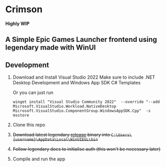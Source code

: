 # Crimson

**Highly WIP**

## A Simple Epic Games Launcher frontend using legendary made with WinUI


## Development

1. Download and Install Visual Studio 2022
    Make sure to include .NET Desktop Development and Windows App SDK C# Templates

    Or you can just run 

    `winget install "Visual Studio Community 2022"  --override "--add Microsoft.VisualStudio.Workload.NativeDesktop  Microsoft.VisualStudio.ComponentGroup.WindowsAppSDK.Cpp"  -s msstore`

2. Clone this repo

3. ~~Download latest legendary [release](https://github.com/derrod/legendary/releases/download/0.20.33/legendary.exe) binary 
    into   `C:\Users\{username}\AppData\Local\WinUIEGL\bin`~~

4. ~~Follow legendary docs to initialise auth (this won't be necessary later)~~

5. Compile and run the app